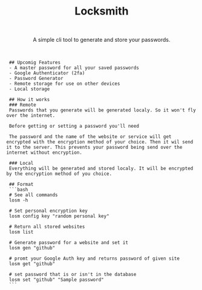 <h1 align="center">
   Locksmith
</h1>
<br>
<p align="center">
	A simple cli tool to generate and store your passwords.
</p>
<br>

	 ## Upcomig Features
	 - A master password for all your saved passwords
	 - Google Authenticator (2fa)
	 - Password Generator
	 - Remote storage for use on other devices
	 - Local storage

	 ## How it works
	 ### Remote
	 Passwords that you generate will be generated localy. So it won't fly over the internet. 

	 Before getting or setting a password you'll need 

	 The password and the name of the website or service will get encrypted with the encryption method of your choice. Then it wil send it to the server. This prevents your password being send over the internet without encryption.

	 ### Local
	 Everything will be generated and stored localy. It will be encrypted by the encryption method of you choice. 

	 ## Format
	 ```bash
	 # See all commands
	 losm -h

	 # Set personal encryption key
	 losm config key "random personal key"

	 # Return all stored websites
	 losm list

	 # Generate password for a website and set it 
	 losm gen "github"

	 # promt your Google Auth key and returns password of given site
	 losm get "github"

	 # set password that is or isn't in the database
	 losm set "github" "Sample password"
	 ```

